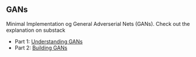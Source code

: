 ## GANs

Minimal Implementation og General Adverserial Nets (GANs). Check out the explanation on substack
- Part 1: [Understanding GANs](https://open.substack.com/pub/ncep/p/ep2-gans-pt1?r=18rqnt&utm_campaign=post&utm_medium=web)
- Part 2: [Building GANs](https://open.substack.com/pub/ncep/p/ep3-gans-pt2?r=18rqnt&utm_campaign=post&utm_medium=web)
